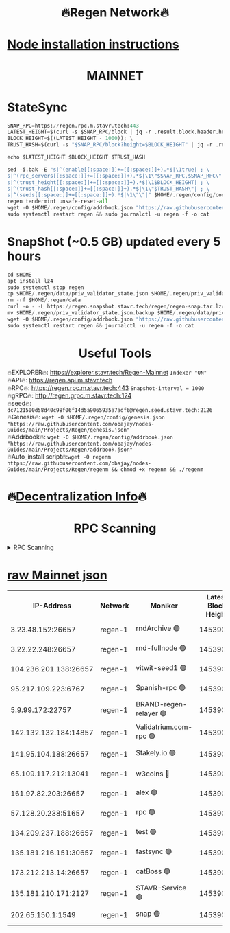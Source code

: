 <h1 align="center"> 🔥Regen Network🔥</h1>

[Node installation instructions](https://github.com/obajay/nodes-Guides/tree/main/Projects/Regen)
=
<h1 align="center"> MAINNET</h1>

# StateSync
```python
SNAP_RPC=https://regen.rpc.m.stavr.tech:443
LATEST_HEIGHT=$(curl -s $SNAP_RPC/block | jq -r .result.block.header.height); \
BLOCK_HEIGHT=$((LATEST_HEIGHT - 1000)); \
TRUST_HASH=$(curl -s "$SNAP_RPC/block?height=$BLOCK_HEIGHT" | jq -r .result.block_id.hash)

echo $LATEST_HEIGHT $BLOCK_HEIGHT $TRUST_HASH

sed -i.bak -E "s|^(enable[[:space:]]+=[[:space:]]+).*$|\1true| ; \
s|^(rpc_servers[[:space:]]+=[[:space:]]+).*$|\1\"$SNAP_RPC,$SNAP_RPC\"| ; \
s|^(trust_height[[:space:]]+=[[:space:]]+).*$|\1$BLOCK_HEIGHT| ; \
s|^(trust_hash[[:space:]]+=[[:space:]]+).*$|\1\"$TRUST_HASH\"| ; \
s|^(seeds[[:space:]]+=[[:space:]]+).*$|\1\"\"|" $HOME/.regen/config/config.toml
regen tendermint unsafe-reset-all
wget -O $HOME/.regen/config/addrbook.json "https://raw.githubusercontent.com/obajay/nodes-Guides/main/Projects/Regen/addrbook.json"
sudo systemctl restart regen && sudo journalctl -u regen -f -o cat
```
# SnapShot (~0.5 GB) updated every 5 hours
```python
cd $HOME
apt install lz4
sudo systemctl stop regen
cp $HOME/.regen/data/priv_validator_state.json $HOME/.regen/priv_validator_state.json.backup
rm -rf $HOME/.regen/data
curl -o - -L https://regen.snapshot.stavr.tech/regen/regen-snap.tar.lz4 | lz4 -c -d - | tar -x -C $HOME/.regen --strip-components 2
mv $HOME/.regen/priv_validator_state.json.backup $HOME/.regen/data/priv_validator_state.json
wget -O $HOME/.regen/config/addrbook.json "https://raw.githubusercontent.com/obajay/nodes-Guides/main/Projects/Regen/addrbook.json"
sudo systemctl restart regen && journalctl -u regen -f -o cat
```

 <h1 align="center"> Useful Tools</h1>

🔥EXPLORER🔥:     https://explorer.stavr.tech/Regen-Mainnet        `Indexer "ON"` \
🔥API🔥:          https://regen.api.m.stavr.tech \
🔥RPC🔥:          https://regen.rpc.m.stavr.tech:443              `Snapshot-interval = 1000` \
🔥gRPC🔥:         http://regen.grpc.m.stavr.tech:124 \
🔥seed🔥:      `dc7121500d58d40c98f06f14d5a9065935a7adf6@regen.seed.stavr.tech:2126` \
🔥Genesis🔥:   `wget -O $HOME/.regen/config/genesis.json "https://raw.githubusercontent.com/obajay/nodes-Guides/main/Projects/Regen/genesis.json"` \
🔥Addrbook🔥:  `wget -O $HOME/.regen/config/addrbook.json "https://raw.githubusercontent.com/obajay/nodes-Guides/main/Projects/Regen/addrbook.json"` \
🔥Auto_install script🔥:`wget -O regenm https://raw.githubusercontent.com/obajay/nodes-Guides/main/Projects/Regen/regenm && chmod +x regenm && ./regenm`

🔥[Decentralization Info](https://github.com/obajay/StateSync-snapshots/tree/main/Projects/Regen/Decentralization)🔥
=
<h1 align="center"> RPC Scanning</h1>

<details>
<summary>RPC Scanning</summary>

<h2 align="center"> We scan nodes in real time every 4 hours. And we provide the final result of RPC endpoints.
We cannot influence the operation of these nodes in any way. </h2>


```python
If Voting Power is higher than 0 --> then the Node is a validator of the network and may be subject to attack and be a potential threat to the chain.
```
```python
We marked such validators with a red symbol
```

</details>

[raw Mainnet json](https://rpc-check.regenm.stavr.tech/regenm/rpc-regenm-result.json)
=


<table><tr><th>IP-Address</th><th>Network</th><th>Moniker</th><th>Latest Block Height</th><th>Earliest Block Height</th><th>Catching Up</th><th>Tx Index</th><th>Voting Power</th><th>Scan Time</th></tr><tr><td>3.23.48.152:26657</td><td>regen-1</td><td>rndArchive 🟢</td><td>14539067</td><td>1</td><td>False</td><td>on</td><td>0</td><td>2024-02-04T02:29:35.826179695UTC</td></tr><tr><td>3.22.22.248:26657</td><td>regen-1</td><td>rnd-fullnode 🟢</td><td>14539067</td><td>4134001</td><td>False</td><td>on</td><td>0</td><td>2024-02-04T02:29:33.085663242UTC</td></tr><tr><td>104.236.201.138:26657</td><td>regen-1</td><td>vitwit-seed1 🟢</td><td>14539062</td><td>8943001</td><td>False</td><td>on</td><td>0</td><td>2024-02-04T02:29:05.119830759UTC</td></tr><tr><td>95.217.109.223:6767</td><td>regen-1</td><td>Spanish-rpc 🟢</td><td>14539070</td><td>10068001</td><td>False</td><td>on</td><td>0</td><td>2024-02-04T02:29:52.241233368UTC</td></tr><tr><td>5.9.99.172:22757</td><td>regen-1</td><td>BRAND-regen-relayer 🟢</td><td>14539070</td><td>10782501</td><td>False</td><td>on</td><td>0</td><td>2024-02-04T02:29:52.844018860UTC</td></tr><tr><td>142.132.132.184:14857</td><td>regen-1</td><td>Validatrium.com-rpc 🟢</td><td>14539070</td><td>11175001</td><td>False</td><td>on</td><td>0</td><td>2024-02-04T02:29:52.528496832UTC</td></tr><tr><td>141.95.104.188:26657</td><td>regen-1</td><td>Stakely.io 🟢</td><td>14539065</td><td>13442501</td><td>False</td><td>on</td><td>0</td><td>2024-02-04T02:29:23.945832653UTC</td></tr><tr><td>65.109.117.212:13041</td><td>regen-1</td><td>w3coins 🔴</td><td>14539077</td><td>13539077</td><td>False</td><td>off</td><td>23996002732</td><td>2024-02-04T02:30:35.014157524UTC</td></tr><tr><td>161.97.82.203:26657</td><td>regen-1</td><td>alex 🟢</td><td>14539068</td><td>13992001</td><td>False</td><td>on</td><td>0</td><td>2024-02-04T02:29:41.259216300UTC</td></tr><tr><td>57.128.20.238:51657</td><td>regen-1</td><td>rpc 🟢</td><td>14539069</td><td>13992001</td><td>False</td><td>on</td><td>0</td><td>2024-02-04T02:29:45.722053685UTC</td></tr><tr><td>134.209.237.188:26657</td><td>regen-1</td><td>test 🟢</td><td>14539072</td><td>13992001</td><td>False</td><td>on</td><td>0</td><td>2024-02-04T02:30:03.426629907UTC</td></tr><tr><td>135.181.216.151:30657</td><td>regen-1</td><td>fastsync 🟢</td><td>14539068</td><td>14457001</td><td>False</td><td>off</td><td>0</td><td>2024-02-04T02:29:40.944384678UTC</td></tr><tr><td>173.212.213.14:26657</td><td>regen-1</td><td>catBoss 🟢</td><td>14539067</td><td>14478001</td><td>False</td><td>on</td><td>0</td><td>2024-02-04T02:29:36.194697978UTC</td></tr><tr><td>135.181.210.171:2127</td><td>regen-1</td><td>STAVR-Service 🟢</td><td>14539075</td><td>14536001</td><td>False</td><td>on</td><td>0</td><td>2024-02-04T02:30:22.319489412UTC</td></tr><tr><td>202.65.150.1:1549</td><td>regen-1</td><td>snap 🟢</td><td>14539078</td><td>14537539</td><td>False</td><td>on</td><td>0</td><td>2024-02-04T02:30:40.077665175UTC</td></tr></table>